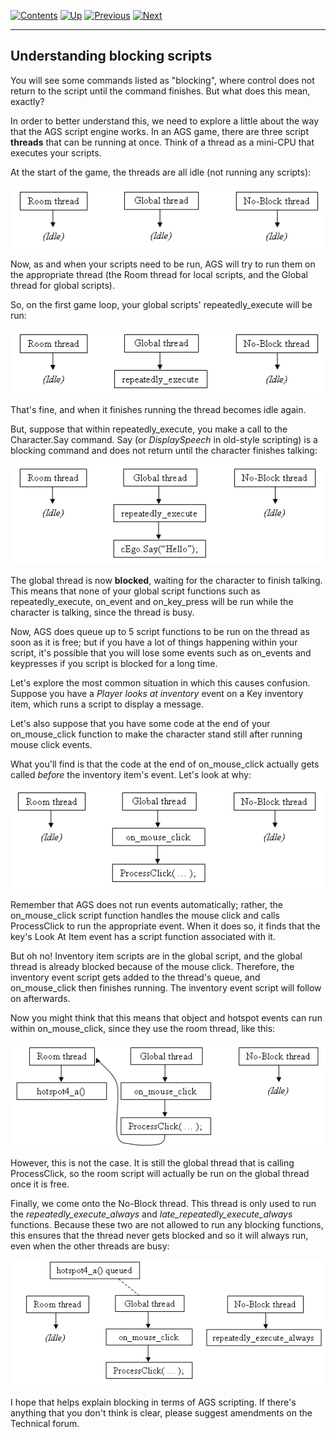 []()

[![Contents](contents.gif)](ags) [![Up](up.gif)](ags28#topic41)
[![Previous](back.gif)](ags35#ScriptModules)
[![Next](forward.gif)](ags37#DynamicArrays)

------------------------------------------------------------------------

Understanding blocking scripts
------------------------------

You will see some commands listed as "blocking", where control does not
return to the script until the command finishes. But what does this
mean, exactly?

In order to better understand this, we need to explore a little about
the way that the AGS script engine works. In an AGS game, there are
three script **threads** that can be running at once. Think of a thread
as a mini-CPU that executes your scripts.

At the start of the game, the threads are all idle (not running any
scripts):

![](images/threads1.gif)

Now, as and when your scripts need to be run, AGS will try to run them
on the appropriate thread (the Room thread for local scripts, and the
Global thread for global scripts).

So, on the first game loop, your global scripts' repeatedly\_execute
will be run:

![](images/threads2.gif)

That's fine, and when it finishes running the thread becomes idle again.

But, suppose that within repeatedly\_execute, you make a call to the
Character.Say command. Say (or *DisplaySpeech* in old-style scripting)
is a blocking command and does not return until the character finishes
talking:

![](images/threads3.gif)

The global thread is now **blocked**, waiting for the character to
finish talking. This means that none of your global script functions
such as repeatedly\_execute, on\_event and on\_key\_press will be run
while the character is talking, since the thread is busy.

Now, AGS does queue up to 5 script functions to be run on the thread as
soon as it is free; but if you have a lot of things happening within
your script, it's possible that you will lose some events such as
on\_events and keypresses if you script is blocked for a long time.

Let's explore the most common situation in which this causes confusion.
Suppose you have a *Player looks at inventory* event on a Key inventory
item, which runs a script to display a message.

Let's also suppose that you have some code at the end of your
on\_mouse\_click function to make the character stand still after
running mouse click events.

What you'll find is that the code at the end of on\_mouse\_click
actually gets called *before* the inventory item's event. Let's look at
why:

![](images/threads4.gif)

Remember that AGS does not run events automatically; rather, the
on\_mouse\_click script function handles the mouse click and calls
ProcessClick to run the appropriate event. When it does so, it finds
that the key's Look At Item event has a script function associated with
it.

But oh no! Inventory item scripts are in the global script, and the
global thread is already blocked because of the mouse click. Therefore,
the inventory event script gets added to the thread's queue, and
on\_mouse\_click then finishes running. The inventory event script will
follow on afterwards.

Now you might think that this means that object and hotspot events can
run within on\_mouse\_click, since they use the room thread, like this:

![](images/threads5.gif)

However, this is not the case. It is still the global thread that is
calling ProcessClick, so the room script will actually be run on the
global thread once it is free.

Finally, we come onto the No-Block thread. This thread is only used to
run the *repeatedly\_execute\_always* and
*late\_repeatedly\_execute\_always* functions. Because these two are not
allowed to run any blocking functions, this ensures that the thread
never gets blocked and so it will always run, even when the other
threads are busy:

![](images/threads6.gif)

I hope that helps explain blocking in terms of AGS scripting. If there's
anything that you don't think is clear, please suggest amendments on the
Technical forum.
